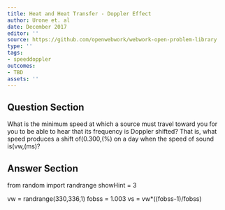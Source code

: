 ```yaml
---
title: Heat and Heat Transfer - Doppler Effect
author: Urone et. al
date: December 2017
editor: ''
source: https://github.com/openwebwork/webwork-open-problem-library
type: ''
tags:
- speeddoppler
outcomes:
- TBD
assets: ''
---
```


## Question Section 

What is the minimum speed at which a source must travel toward you for you to be
able to hear that its frequency is Doppler shifted? That is, what speed produces a shift
of(0.300,(%) on a day when the speed of sound is(vw,(ms)?



## Answer Section

from random import randrange
showHint = 3

vw = randrange(330,336,1)
fobss = 1.003
vs = vw*((fobss-1)/fobss)